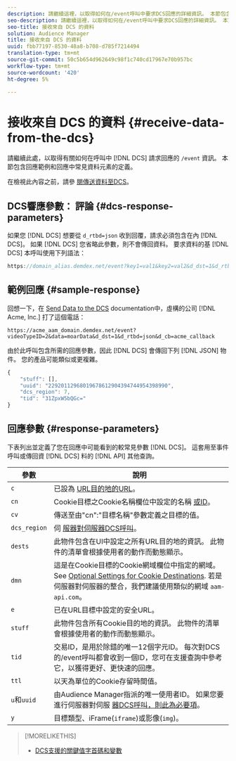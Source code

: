```yaml
---
description: 請繼續這裡，以取得如何在/event呼叫中要求DCS回應的詳細資訊。 本節包含回應範例和回應中常見資料元素的定義。
seo-description: 請繼續這裡，以取得如何在/event呼叫中要求DCS回應的詳細資訊。 本節包含回應範例和回應中常見資料元素的定義。
seo-title: 接收來自 DCS 的資料
solution: Audience Manager
title: 接收來自 DCS 的資料
uuid: fbb77197-8530-48a8-b708-d785f7214494
translation-type: tm+mt
source-git-commit: 50c5b654d962649c98f1c740cd17967e70b957bc
workflow-type: tm+mt
source-wordcount: '420'
ht-degree: 5%

---
```



# 接收來自 DCS 的資料 {#receive-data-from-the-dcs}

請繼續此處，以取得有關如何在呼叫中 [!DNL DCS] 請求回應的 `/event` 資訊。 本節包含回應範例和回應中常見資料元素的定義。

在檢視此內容之前，請參 [閱傳送資料至DCS](../../../api/dcs-intro/dcs-event-calls/dcs-url-send.md)。

## DCS響應參數： 評論 {#dcs-response-parameters}

如果您 [!DNL DCS] 想要從 `d_rtbd=json` 收到回覆，請求必須包含在內 [!DNL DCS]。 如果 [!DNL DCS] 您省略此參數，則不會傳回資料。 要求資料的基 [!DNL DCS] 本呼叫使用下列語法：

```js
https://domain_alias.demdex.net/event?key1=val1&key2=val2&d_dst=1&d_rtbd=json&d_cb=callback
```

## 範例回應 {#sample-response}

回想一下，在 [Send Data to the DCS](../../../api/dcs-intro/dcs-event-calls/dcs-url-send.md) documentation中，虛構的公司 [!DNL Acme, Inc.] 打了這個電話：

`https://acme_aam_domain.demdex.net/event?videoTypeID=2&data=moarData&d_dst=1&d_rtbd=json&d_cb=acme_callback`

由於此呼叫包含所需的回應參數，因此 [!DNL DCS] 會傳回下列 [!DNL JSON] 物件。 您的產品可能類似或更複雜。

```js
{
    "stuff": [],
    "uuid": "22920112968019678612904394744954398990",
    "dcs_region": 7,
    "tid": "31ZpxW5bQGc="
}
```

## 回應參數 {#response-parameters}

下表列出並定義了您在回應中可能看到的較常見參數 [!DNL DCS]。 這套用至事件呼叫或傳回資 [!DNL DCS] 料的 [!DNL API] 其他查詢。

| 參數 | 說明 |
|--- |--- |
| `c` | 已設為 [URL目的地的URL](../../../features/destinations/create-url-destination.md)。 |
| `cn` | Cookie目標之Cookie名稱欄位中設定的名稱 [或ID](../../../features/destinations/create-cookie-destination.md)。 |
| `cv` | 傳送至由&quot;cn&quot;:&quot;目標名稱&quot;參數定義之目標的值。 |
| `dcs_region` | 伺 [服器對伺服器DCS呼叫](../../../api/dcs-intro/dcs-api-reference/dcs-regions.md)。 |
| `dests` | 此物件包含在UI中設定之所有URL目的地的資訊。 此物件的清單會根據使用者的動作而動態顯示。 |
| `dmn` | 這是在Cookie目標的Cookie網域欄位中指定的網域。 See [Optional Settings for Cookie Destinations](../../../features/destinations/cookie-destination-options.md).  若是伺服器對伺服器的整合，我們建議使用類似的網域 `aam-api.com`。 |
| `e` | 已在URL目標中設定的安全URL。 |
| `stuff` | 此物件包含所有Cookie目的地的資訊。 此物件的清單會根據使用者的動作而動態顯示。 |
| `tid` | 交易ID，是用於除錯的唯一12個字元ID。 每次對DCS的/event呼叫都會收到一個ID，您可在支援查詢中參考它，以獲得更好、更快速的回應。 |
| `ttl` | 以天為單位的Cookie存留時間值。 |
| `u`和`uuid` | 由Audience Manager指派的唯一使用者ID。 如果您要進行伺服器對伺服 [器DCS呼叫，則此為必要項](../../../api/dcs-intro/dcs-s2s/dcs-s2s-calls.md)。 |
| `y` | 目標類型、iFrame(`iframe`)或影像(`img`)。 |

>[!MORELIKETHIS]
>
>* [DCS支援的關鍵值字首碼和變數](../../../api/dcs-intro/dcs-api-reference/dcs-keys.md)


